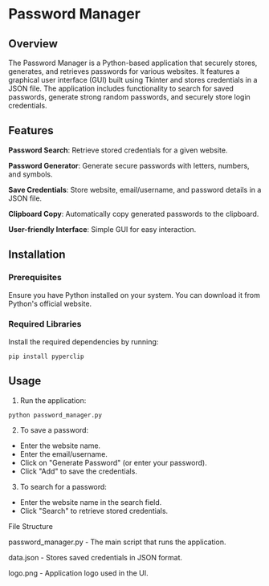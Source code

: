 # Password Manager

## Overview

The Password Manager is a Python-based application that securely stores, generates, and retrieves passwords for various websites. It features a graphical user interface (GUI) built using Tkinter and stores credentials in a JSON file. The application includes functionality to search for saved passwords, generate strong random passwords, and securely store login credentials.

## Features

**Password Search**: Retrieve stored credentials for a given website.

**Password Generator**: Generate secure passwords with letters, numbers, and symbols.

**Save Credentials**: Store website, email/username, and password details in a JSON file.

**Clipboard Copy**: Automatically copy generated passwords to the clipboard.

**User-friendly Interface**: Simple GUI for easy interaction.

## Installation

### Prerequisites

Ensure you have Python installed on your system. You can download it from Python's official website.

### Required Libraries

Install the required dependencies by running:

`pip install pyperclip`

## Usage

1. Run the application:


`python password_manager.py`

2. To save a password:
 - Enter the website name.
 - Enter the email/username.
 - Click on "Generate Password" (or enter your password).
 - Click "Add" to save the credentials.

3. To search for a password:

- Enter the website name in the search field.
- Click "Search" to retrieve stored credentials.

File Structure

password_manager.py - The main script that runs the application.

data.json - Stores saved credentials in JSON format.

logo.png - Application logo used in the UI.

